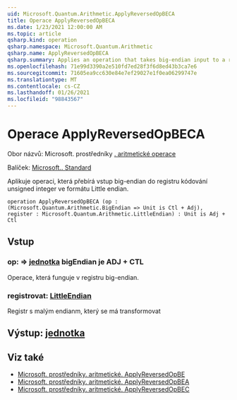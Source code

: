 ```yaml
---
uid: Microsoft.Quantum.Arithmetic.ApplyReversedOpBECA
title: Operace ApplyReversedOpBECA
ms.date: 1/23/2021 12:00:00 AM
ms.topic: article
qsharp.kind: operation
qsharp.namespace: Microsoft.Quantum.Arithmetic
qsharp.name: ApplyReversedOpBECA
qsharp.summary: Applies an operation that takes big-endian input to a register encoding an unsigned integer using little-endian format.
ms.openlocfilehash: 71e99d3390a2e510fd7ed28f3f6d8ed43b3ca7e6
ms.sourcegitcommit: 71605ea9cc630e84e7ef29027e1f0ea06299747e
ms.translationtype: MT
ms.contentlocale: cs-CZ
ms.lasthandoff: 01/26/2021
ms.locfileid: "98843567"
---
```

# <a name="applyreversedopbeca-operation"></a>Operace ApplyReversedOpBECA

Obor názvů: Microsoft. prostředníky [. aritmetické operace](xref:Microsoft.Quantum.Arithmetic)

Balíček: [Microsoft.. Standard](https://nuget.org/packages/Microsoft.Quantum.Standard)


Aplikuje operaci, která přebírá vstup big-endian do registru kódování unsigned integer ve formátu Little endian.

```qsharp
operation ApplyReversedOpBECA (op : (Microsoft.Quantum.Arithmetic.BigEndian => Unit is Ctl + Adj), register : Microsoft.Quantum.Arithmetic.LittleEndian) : Unit is Adj + Ctl
```


## <a name="input"></a>Vstup

### <a name="op--bigendian--unit--is-adj--ctl"></a>op: [](xref:Microsoft.Quantum.Arithmetic.BigEndian) => [jednotka](xref:microsoft.quantum.lang-ref.unit) bigEndian je ADJ + CTL

Operace, která funguje v registru big-endian.


### <a name="register--littleendian"></a>registrovat: [LittleEndian](xref:Microsoft.Quantum.Arithmetic.LittleEndian)

Registr s malým endianm, který se má transformovat



## <a name="output--unit"></a>Výstup: [jednotka](xref:microsoft.quantum.lang-ref.unit)



## <a name="see-also"></a>Viz také

- [Microsoft. prostředníky. aritmetické. ApplyReversedOpBE](xref:Microsoft.Quantum.Arithmetic.ApplyReversedOpBE)
- [Microsoft. prostředníky. aritmetické. ApplyReversedOpBEA](xref:Microsoft.Quantum.Arithmetic.ApplyReversedOpBEA)
- [Microsoft. prostředníky. aritmetické. ApplyReversedOpBEC](xref:Microsoft.Quantum.Arithmetic.ApplyReversedOpBEC)